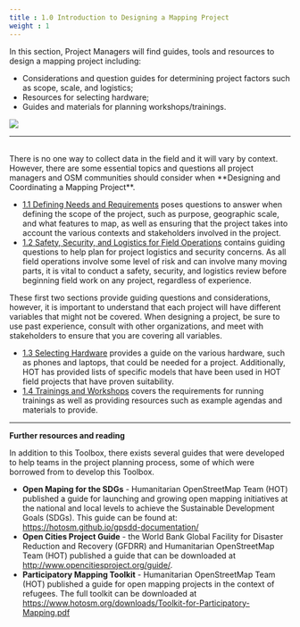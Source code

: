 ```yaml
---
title : 1.0 Introduction to Designing a Mapping Project
weight : 1
---
```


In this section, Project Managers will find guides, tools and resources to design a mapping project including:
*  Considerations and question guides for determining project factors such as scope, scale, and logistics; 
*  Resources for selecting hardware;
*  Guides and materials for planning workshops/trainings.    

![](/images/participatory_mapping.jpeg)

***
<br>
There is no one way to collect data in the field and it will vary by context. However, there are some essential topics and questions all project managers and OSM communities should consider when **Designing and Coordinating a Mapping Project**. 

*  [1.1 Defining Needs and Requirements](https://hotosm.github.io/toolbox/pages/running-a-mapping-project/1.1_defining_needs_and_requirements/) poses questions to answer when defining the scope of the project, such as purpose, geographic scale, and what features to map, as well as ensuring that the project takes into account the various contexts and stakeholders involved in the project.
*  [1.2 Safety, Security, and Logistics for Field Operations](https://hotosm.github.io/toolbox/pages/running-a-mapping-project/1.2_field_operations-safety_security_and_logistics/) contains guiding questions to help plan for project logistics and security concerns. As all field operations involve some level of risk and can involve many moving parts, it is vital to conduct a safety, security, and logistics review before beginning field work on any project, regardless of experience. 

These first two sections provide guiding questions and considerations, however, it is important to understand that each project will have different variables that might not be covered. When designing a project, be sure to use past experience, consult with other organizations, and meet with stakeholders to ensure that you are covering all variables. 

* [1.3 Selecting Hardware](https://hotosm.github.io/toolbox/pages/running-a-mapping-project/1.3-hardware/) provides a guide on the various hardware, such as phones and laptops, that could be needed for a project. Additionally, HOT has provided lists of specific models that have been used in HOT field projects that have proven suitability. 
* [1.4 Trainings and Workshops](https://hotosm.github.io/toolbox/pages/running-a-mapping-project/1.4-trainings-and-workshops/) covers the requirements for running trainings as well as providing resources such as example agendas and materials to provide. 


***

**Further resources and reading** 

In addition to this Toolbox, there exists several guides that were developed to help teams in the project planning process, some of which were borrowed from to develop this Toolbox. 


*   **Open Maping for the SDGs** - Humanitarian OpenStreetMap Team (HOT) published a guide for launching and growing open mapping initiatives at the national and local levels to achieve the Sustainable Development Goals (SDGs).  This guide can be found at: https://hotosm.github.io/gpsdd-documentation/
*   **Open Cities Project Guide** - the World Bank Global Facility for Disaster Reduction and Recovery (GFDRR) and Humanitarian OpenStreetMap Team (HOT) published a guide that can be downloaded at http://www.opencitiesproject.org/guide/. 
*   **Participatory Mapping Toolkit** - Humanitarian OpenStreetMap Team (HOT) published a guide for open mapping projects in the context of refugees. The full toolkit can be downloaded at https://www.hotosm.org/downloads/Toolkit-for-Participatory-Mapping.pdf 
